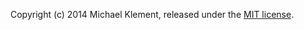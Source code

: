 Copyright (c) 2014 Michael Klement, released under the [MIT license](https://spdx.org/licenses/MIT#licenseText).
